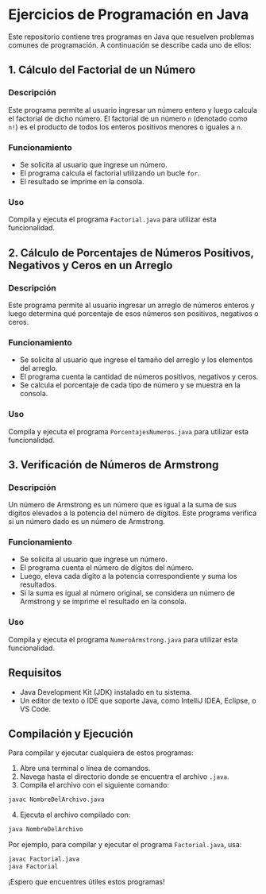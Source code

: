 
# Ejercicios de Programación en Java

Este repositorio contiene tres programas en Java que resuelven problemas comunes de programación. A continuación se describe cada uno de ellos:

## 1. Cálculo del Factorial de un Número

### Descripción
Este programa permite al usuario ingresar un número entero y luego calcula el factorial de dicho número. El factorial de un número `n` (denotado como `n!`) es el producto de todos los enteros positivos menores o iguales a `n`.

### Funcionamiento
- Se solicita al usuario que ingrese un número.
- El programa calcula el factorial utilizando un bucle `for`.
- El resultado se imprime en la consola.

### Uso
Compila y ejecuta el programa `Factorial.java` para utilizar esta funcionalidad.

## 2. Cálculo de Porcentajes de Números Positivos, Negativos y Ceros en un Arreglo

### Descripción
Este programa permite al usuario ingresar un arreglo de números enteros y luego determina qué porcentaje de esos números son positivos, negativos o ceros.

### Funcionamiento
- Se solicita al usuario que ingrese el tamaño del arreglo y los elementos del arreglo.
- El programa cuenta la cantidad de números positivos, negativos y ceros.
- Se calcula el porcentaje de cada tipo de número y se muestra en la consola.

### Uso
Compila y ejecuta el programa `PorcentajesNumeros.java` para utilizar esta funcionalidad.

## 3. Verificación de Números de Armstrong

### Descripción
Un número de Armstrong es un número que es igual a la suma de sus dígitos elevados a la potencia del número de dígitos. Este programa verifica si un número dado es un número de Armstrong.

### Funcionamiento
- Se solicita al usuario que ingrese un número.
- El programa cuenta el número de dígitos del número.
- Luego, eleva cada dígito a la potencia correspondiente y suma los resultados.
- Si la suma es igual al número original, se considera un número de Armstrong y se imprime el resultado en la consola.

### Uso
Compila y ejecuta el programa `NumeroArmstrong.java` para utilizar esta funcionalidad.

## Requisitos

- Java Development Kit (JDK) instalado en tu sistema.
- Un editor de texto o IDE que soporte Java, como IntelliJ IDEA, Eclipse, o VS Code.

## Compilación y Ejecución

Para compilar y ejecutar cualquiera de estos programas:

1. Abre una terminal o línea de comandos.
2. Navega hasta el directorio donde se encuentra el archivo `.java`.
3. Compila el archivo con el siguiente comando:

```bash
javac NombreDelArchivo.java
```

4. Ejecuta el archivo compilado con:

```bash
java NombreDelArchivo
```

Por ejemplo, para compilar y ejecutar el programa `Factorial.java`, usa:

```bash
javac Factorial.java
java Factorial
```

¡Espero que encuentres útiles estos programas!
